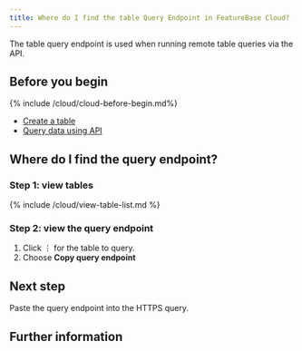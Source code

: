 ```yaml
---
title: Where do I find the table Query Endpoint in FeatureBase Cloud?
---
```


The table query endpoint is used when running remote table queries via the API.

## Before you begin

{% include /cloud/cloud-before-begin.md%}
* [Create a table](/cloud/cloud-databases/cloud-create-table)
* [Query data using API](/cloud/query-cloud-data/querydata)

## Where do I find the query endpoint?

### Step 1: view tables

{% include /cloud/view-table-list.md %}

### Step 2: view the query endpoint

1. Click &#8942; for the table to query.
2. Choose **Copy query endpoint**

## Next step

Paste the query endpoint into the HTTPS query.

## Further information
